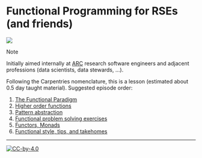 # Functional Programming for RSEs (and friends)

![](assets/logo/λRSE.svg)

> [!NOTE]
> Initially aimed internally at [ARC](https://ucl.ac.uk/arc) research software engineers and adjacent professions (data scientists, data stewards, ...).

Following the Carpentries nomenclature, this is a lesson (estimated about 0.5 day taught material).
Suggested episode order:

1. [The Functional Paradigm](./01-functional-paradigm.md)
1. [Higher order functions](./02-higher-order.md)
1. [Pattern abstraction]()
1. [Functional problem solving exercises](./04-exercises.md)
1. [Functors, Monads]()
1. [Functional style, tips, and takehomes]()

---

[![CC-by-4.0](https://mirrors.creativecommons.org/presskit/buttons/88x31/svg/by.svg)](https://creativecommons.org/licenses/by/4.0/)
